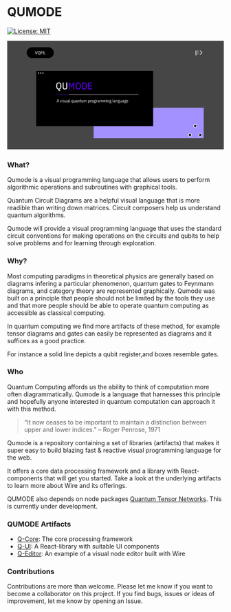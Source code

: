 

# QUMODE

[![License: MIT](https://img.shields.io/badge/License-MIT-yellow.svg)](https://opensource.org/licenses/MIT)

![Wire](https://github.com/qumode/qumode-visualizer/blob/master/banner.png)

### What? 
Qumode is a visual programming language that allows users to perform algorithmic operations and subroutines with graphical tools. 

Quantum Circuit Diagrams are a helpful visual language that is more readible than writing down matrices. Circuit composers help us understand quantum algorithms. 

Qumode will provide a visual programming language that uses the standard circuit conventions for making operations on the circuits and qubits to help solve problems and for learning through exploration. 

### Why?
Most computing paradigms in theoretical physics are generally based on diagrams infering a particular phenomenon, quantum gates  to Feynmann diagrams, and category theory are represented graphically.
Qumode was built on a principle that people should not be limited by the tools they use and that more people should be able to operate quantum computing as accessible as classical computing.

In quantum computing we find more artifacts of these method, for example tensor diagrams and gates can easily be represented as diagrams and it suffices as a good practice.

For instance a solid line depicts a qubit register,and boxes resemble gates.
 
### Who


Quantum Computing affords us the ability to think of computation more often diagrammatically. Qumode is a language that harnesses this principle and hopefully anyone interested in quantum computation can approach it with this method. 

> “It now ceases to be important to maintain a distinction between upper and lower indices.”
– Roger Penrose, 1971




Qumode is a repository containing a set of libraries (artifacts) that makes it super easy to build blazing fast & reactive visual programming language for the web.

It offers a core data processing framework and a library with React-components that will get you started. Take a look at the underlying artifacts to learn more about Wire and its offerings.

QUMODE also depends on node packages [Quantum Tensor Networks](https://github.com/stared/quantum-tensors). This is currently under development.

### QUMODE Artifacts

-   [Q-Core](artifacts/wire-core): The core processing framework
-   [Q-UI](artifacts/wire-ui): A React-library with suitable UI components
-   [Q-Editor](artifacts/wire-editor): An example of a visual node editor built with Wire

### Contributions

Contributions are more than welcome. Please let me know if you want to become a collaborator on this project.
If you find bugs, issues or ideas of improvement, let me know by opening an Issue.



